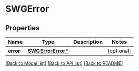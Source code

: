 # SWGError

## Properties
Name | Type | Description | Notes
------------ | ------------- | ------------- | -------------
**error** | [**SWGErrorError***](SWGErrorError.md) |  | [optional] 

[[Back to Model list]](../README.md#documentation-for-models) [[Back to API list]](../README.md#documentation-for-api-endpoints) [[Back to README]](../README.md)


